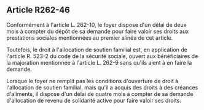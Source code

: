 ## Article R262-46

Conformément à l'article L. 262-10, le foyer dispose d'un délai de deux mois à compter du dépôt de sa
demande pour faire valoir ses droits aux prestations sociales mentionnées au premier alinéa de cet article.

Toutefois, le droit à l'allocation de soutien familial est, en application de l'article R. 523-2 du code de la
sécurité sociale, ouvert aux bénéficiaires de la majoration mentionnée à l'article L. 262-9 sans qu'ils aient à
en faire la demande.

Lorsque le foyer ne remplit pas les conditions d'ouverture de droit à l'allocation de soutien familial, mais
qu'il a acquis des droits à des créances d'aliments, il dispose d'un délai de quatre mois à compter de sa
demande d'allocation de revenu de solidarité active pour faire valoir ses droits.


